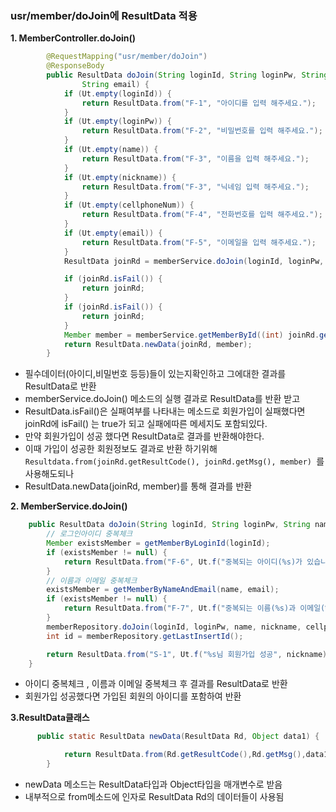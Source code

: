 ### usr/member/doJoin에 ResultData 적용

**1. MemberController.doJoin()**

```java
        @RequestMapping("usr/member/doJoin")
        @ResponseBody
        public ResultData doJoin(String loginId, String loginPw, String name, String nickname, String cellphoneNum,
                String email) {
            if (Ut.empty(loginId)) {
                return ResultData.from("F-1", "아이디를 입력 해주세요.");
            }
            if (Ut.empty(loginPw)) {
                return ResultData.from("F-2", "비밀번호를 입력 해주세요.");
            }
            if (Ut.empty(name)) {
                return ResultData.from("F-3", "이름을 입력 해주세요.");
            }
            if (Ut.empty(nickname)) {
                return ResultData.from("F-3", "닉네임 입력 해주세요.");
            }
            if (Ut.empty(cellphoneNum)) {
                return ResultData.from("F-4", "전화번호를 입력 해주세요.");
            }
            if (Ut.empty(email)) {
                return ResultData.from("F-5", "이메일을 입력 해주세요.");
            }
            ResultData joinRd = memberService.doJoin(loginId, loginPw, name, nickname, cellphoneNum, email);

            if (joinRd.isFail()) {
                return joinRd;
            }
            if (joinRd.isFail()) {
                return joinRd;
            }
            Member member = memberService.getMemberById((int) joinRd.getData1());
            return ResultData.newData(joinRd, member);
        }
```

- 필수데이터(아이디,비밀번호 등등)들이 있는지확인하고 그에대한 결과를 ResultData로 반환
- memberService.doJoin() 메소드의 실행 결과로 ResultData를 반환 받고
- ResultData.isFail()은 실패여부를 나타내는 메소드로 회원가입이 실패했다면 joinRd에 isFail() 는 true가 되고 실패에따른 메세지도 포함되있다.
- 만약 회원가입이 성공 했다면 ResultData로 결과를 반환해야한다. 
- 이때 가입이 성공한 회원정보도 결과로 반환 하기위해 ```Resultdata.from(joinRd.getResultCode(), joinRd.getMsg(), member) ```를 사용해도되나
- ResultData.newData(joinRd, member)를 통해 결과를 반환

**2. MemberService.doJoin()**

```java
    public ResultData doJoin(String loginId, String loginPw, String name, String nickname, String cellphoneNum, String email) {
        // 로그인아이디 중복체크
        Member existsMember = getMemberByLoginId(loginId);
        if (existsMember != null) {
            return ResultData.from("F-6", Ut.f("중복되는 아이디(%s)가 있습니다", loginId));
        }
        // 이름과 이메일 중복체크
        existsMember = getMemberByNameAndEmail(name, email);
        if (existsMember != null) {
            return ResultData.from("F-7", Ut.f("중복되는 이름(%s)과 이메일(%s)이 있습니다", name, email));
        }
        memberRepository.doJoin(loginId, loginPw, name, nickname, cellphoneNum, email);
        int id = memberRepository.getLastInsertId();

        return ResultData.from("S-1", Ut.f("%s님 회원가입 성공", nickname),id);
    }
```

- 아이디 중복체크 , 이름과 이메일 중복체크 후 결과를 ResultData로 반환
- 회원가입 성공했다면 가입된 회원의 아이디를 포함하여 반환

**3.ResultData클래스**

```java
  	  public static ResultData newData(ResultData Rd, Object data1) {

            return ResultData.from(Rd.getResultCode(),Rd.getMsg(),data1);
        }
```

- newData 메소드는 ResultData타입과 Object타입을 매개변수로 받음
- 내부적으로 from메소드에 인자로 ResultData Rd의 데이터들이 사용됨